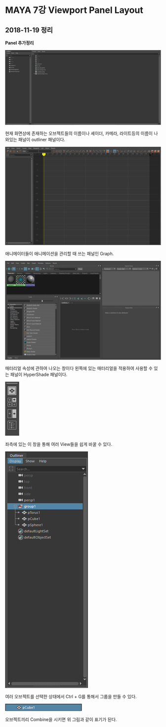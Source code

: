 MAYA 7강 Viewport Panel Layout
=======================
2018-11-19 정리
--------------


**Panel 추가정리**


![Outliner](image\32.png)



현재 화면상에 존재하는 오브젝트들의 이름이나 셰이더, 카메라, 라이트등의 이름이 나와있는 패널이 outliner 패널이다.


![Graph](image\33.png)


애니메이터들이 애니메이션을 관리할 때 쓰는 패널인 Graph.


![Hyper Shade](image\34.png)


매터리얼 속성에 관하여 나오는 창이다 왼쪽에 있는 매터리얼을 적용하여 사용할 수 있는 패널이 HyperShade 패널이다.


![..!](image\35.png)


좌측에 있는 이 창을 통해 여러 View들을 쉽게 바꿀 수 있다.


![Outliner](image\36.png)


여러 오브젝트를 선택한 상태에서 Ctrl + G를 통해서 그룹을 만들 수 있다.


![Combine](image\37.png)


오브젝트끼리 Combine을 시키면 위 그림과 같이 표기가 된다.